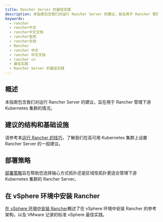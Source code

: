```yaml
---
title: Rancher Server 的最佳实践
description: 本指南包含我们对运行 Rancher Server 的建议，旨在用于 Rancher 管理下游 Kubernetes 集群的情况。
keywords:
  - rancher
  - rancher中文
  - rancher中文文档
  - rancher官网
  - rancher文档
  - Rancher
  - rancher 中文
  - rancher 中文文档
  - rancher cn
  - 最佳实践
  - Rancher Server 的最佳实践
---
```


## 概述

本指南包含我们对运行 Rancher Server 的建议，旨在用于 Rancher 管理下游 Kubernetes 集群的情况。

## 建议的结构和基础设施

请参考本[运行 Rancher 的技巧](/docs/rancher2.5/best-practices/rancher-server/deployment-types/)，了解我们在高可用 Kubernetes 集群上设置 Rancher Server 的一般建议。

## 部署策略

[部署策略](/docs/rancher2.5/best-practices/rancher-server/deployment-strategies/)旨在帮助您选择轴心方式拓扑还是区域性拓扑更适合管理下游 Kubernetes 集群的 Rancher Server。

## 在 vSphere 环境中安装 Rancher

[在 vSphere 环境中安装 Rancher](/docs/rancher2.5/best-practices/rancher-server/rancher-in-vsphere/)概述了在 vSphere 环境中安装 Rancher 的参考架构，以及 VMware 记录的标准 vSphere 最佳实践。
